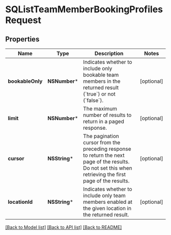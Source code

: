 # SQListTeamMemberBookingProfilesRequest

## Properties
Name | Type | Description | Notes
------------ | ------------- | ------------- | -------------
**bookableOnly** | **NSNumber*** | Indicates whether to include only bookable team members in the returned result (&#x60;true&#x60;) or not (&#x60;false&#x60;). | [optional] 
**limit** | **NSNumber*** | The maximum number of results to return in a paged response. | [optional] 
**cursor** | **NSString*** | The pagination cursor from the preceding response to return the next page of the results. Do not set this when retrieving the first page of the results. | [optional] 
**locationId** | **NSString*** | Indicates whether to include only team members enabled at the given location in the returned result. | [optional] 

[[Back to Model list]](../README.md#documentation-for-models) [[Back to API list]](../README.md#documentation-for-api-endpoints) [[Back to README]](../README.md)


